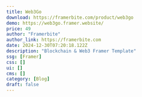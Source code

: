 ```yaml
---
title: Web3Go
download: https://framerbite.com/product/web3go
demo: https://web3go.framer.website/
price: 49
author: "Framerbite"
author_link: https://framerbite.com
date: 2024-12-30T07:20:18.122Z
description: "Blockchain & Web3 Framer Template"
ssg: [Framer]
css: []
ui: []
cms: []
category: [Blog]
draft: false
---
```

